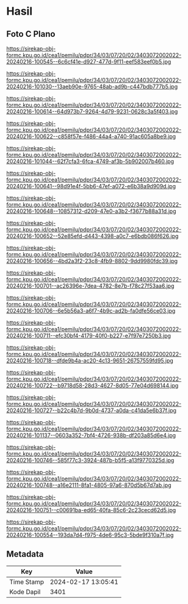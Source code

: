 # Hasil

## Foto C Plano

https://sirekap-obj-formc.kpu.go.id/cea1/pemilu/pdpr/34/03/07/20/02/3403072002022-20240216-100545--6c6cf41e-d927-477d-9f11-eef583eef0b5.jpg

https://sirekap-obj-formc.kpu.go.id/cea1/pemilu/pdpr/34/03/07/20/02/3403072002022-20240216-101030--13aeb90e-9765-48ab-ad9b-c447bdb777b5.jpg

https://sirekap-obj-formc.kpu.go.id/cea1/pemilu/pdpr/34/03/07/20/02/3403072002022-20240216-100614--64d973b7-9264-4d79-9231-0628c3a5f403.jpg

https://sirekap-obj-formc.kpu.go.id/cea1/pemilu/pdpr/34/03/07/20/02/3403072002022-20240216-100622--c858f57e-f486-44a4-a740-91ac605a8be9.jpg

https://sirekap-obj-formc.kpu.go.id/cea1/pemilu/pdpr/34/03/07/20/02/3403072002022-20240216-101044--62f7cfa3-6fca-4749-af3b-5b902007b460.jpg

https://sirekap-obj-formc.kpu.go.id/cea1/pemilu/pdpr/34/03/07/20/02/3403072002022-20240216-100641--98d91e4f-5bb6-47ef-a072-e6b38a9d909d.jpg

https://sirekap-obj-formc.kpu.go.id/cea1/pemilu/pdpr/34/03/07/20/02/3403072002022-20240216-100648--10857312-d209-47e0-a3b2-f3677b88a31d.jpg

https://sirekap-obj-formc.kpu.go.id/cea1/pemilu/pdpr/34/03/07/20/02/3403072002022-20240216-100652--52e85efd-d443-4398-a0c7-e6bdb086f626.jpg

https://sirekap-obj-formc.kpu.go.id/cea1/pemilu/pdpr/34/03/07/20/02/3403072002022-20240216-100656--4bd2a3f2-23c8-4fb9-8802-9dd9980fdc39.jpg

https://sirekap-obj-formc.kpu.go.id/cea1/pemilu/pdpr/34/03/07/20/02/3403072002022-20240216-100701--ac26396e-7dea-4782-8e7b-f78c27f53aa6.jpg

https://sirekap-obj-formc.kpu.go.id/cea1/pemilu/pdpr/34/03/07/20/02/3403072002022-20240216-100706--6e5b56a3-a6f7-4b9c-ad2b-fa0dfe56ce03.jpg

https://sirekap-obj-formc.kpu.go.id/cea1/pemilu/pdpr/34/03/07/20/02/3403072002022-20240216-100711--efc30bf4-4179-40f0-b227-e7f97e7250b3.jpg

https://sirekap-obj-formc.kpu.go.id/cea1/pemilu/pdpr/34/03/07/20/02/3403072002022-20240216-100718--dfde9b4a-ac20-4c13-9651-26757559fd95.jpg

https://sirekap-obj-formc.kpu.go.id/cea1/pemilu/pdpr/34/03/07/20/02/3403072002022-20240216-100722--b9718d58-28d3-4627-8d05-77e04d698144.jpg

https://sirekap-obj-formc.kpu.go.id/cea1/pemilu/pdpr/34/03/07/20/02/3403072002022-20240216-100727--b22c4b7d-9b0d-4737-a0da-c41da5e6b37f.jpg

https://sirekap-obj-formc.kpu.go.id/cea1/pemilu/pdpr/34/03/07/20/02/3403072002022-20240216-101137--0603a352-7bf4-4726-938b-df203a85d6e4.jpg

https://sirekap-obj-formc.kpu.go.id/cea1/pemilu/pdpr/34/03/07/20/02/3403072002022-20240216-100746--585f77c3-3924-487b-b5f5-a13f9770325d.jpg

https://sirekap-obj-formc.kpu.go.id/cea1/pemilu/pdpr/34/03/07/20/02/3403072002022-20240216-100748--a16e2111-8fa1-4805-97a6-870d5b67d7ab.jpg

https://sirekap-obj-formc.kpu.go.id/cea1/pemilu/pdpr/34/03/07/20/02/3403072002022-20240216-100751--c00691ba-ed65-40fa-85c6-2c23cecd62d5.jpg

https://sirekap-obj-formc.kpu.go.id/cea1/pemilu/pdpr/34/03/07/20/02/3403072002022-20240216-100554--193da7d4-f975-4de6-95c3-5bde9f310a7f.jpg


## Metadata

| Key        | Value               |
| ---------- | ------------------- |
| Time Stamp | 2024-02-17 13:05:41 |
| Kode Dapil | 3401                |



